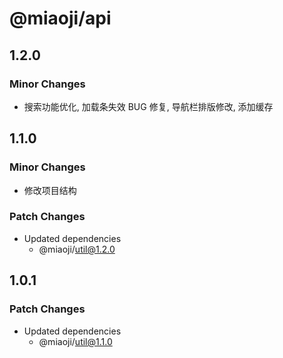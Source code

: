 # @miaoji/api

## 1.2.0

### Minor Changes

- 搜索功能优化, 加载条失效 BUG 修复, 导航栏排版修改, 添加缓存

## 1.1.0

### Minor Changes

- 修改项目结构

### Patch Changes

- Updated dependencies
  - @miaoji/util@1.2.0

## 1.0.1

### Patch Changes

- Updated dependencies
  - @miaoji/util@1.1.0
